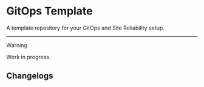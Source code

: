 # GitOps Template

A template repository for your GitOps and Site Reliability setup.

--------------------------------------------------------------------------------

> [!WARNING]
> Work in progress.

## Changelogs
